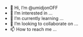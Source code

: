 - 👋 Hi, I’m @umidjonOFF
- 👀 I’m interested in ...
- 🌱 I’m currently learning ...
- 💞️ I’m looking to collaborate on ...
- 📫 How to reach me ...

<!---
umidjonOFF/umidjonOFF is a ✨ special ✨ repository because its `README.md` (this file) appears on your GitHub profile.
You can click the Preview link to take a look at your changes.
--->
